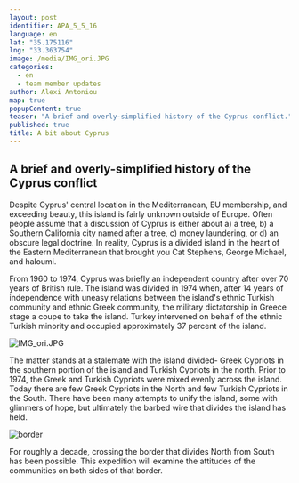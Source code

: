 ```yaml
---
layout: post
identifier: APA_5_5_16
language: en
lat: "35.175116"
lng: "33.363754"
image: /media/IMG_ori.JPG
categories: 
  - en
  - team member updates
author: Alexi Antoniou
map: true
popupContent: true
teaser: "A brief and overly-simplified history of the Cyprus conflict."
published: true
title: A bit about Cyprus
---
```

## A brief and overly-simplified history of the Cyprus conflict


Despite Cyprus' central location in the Mediterranean, EU membership, and exceeding beauty, this island is fairly unknown outside of Europe. Often people assume that a discussion of Cyprus is either about a) a tree, b) a Southern California city named after a tree, c) money laundering, or d) an obscure legal doctrine.  In reality, Cyprus is a divided island in the heart of the Eastern Mediterranean that brought you Cat Stephens, George Michael, and haloumi.

From 1960 to 1974, Cyprus was briefly an independent country after over 70 years of British rule.  The island was divided in 1974 when, after 14 years of independence with uneasy relations between the island's ethnic Turkish community and ethnic Greek community, the military dictatorship in Greece stage a coupe to take the island.  Turkey intervened on behalf of the ethnic Turkish minority and occupied approximately 37 percent of the island.


![IMG_ori.JPG]({{site.baseurl}}/media/IMG_ori.JPG)


The matter stands at a stalemate with the island divided- Greek Cypriots in the southern portion of the island and Turkish Cypriots in the north.  Prior to 1974, the Greek and Turkish Cypriots were mixed evenly across the island. Today there are few Greek Cypriots in the North and few Turkish Cypriots in the South.  There have been many attempts to unify the island, some with glimmers of hope, but ultimately the barbed wire that divides the island has held.

![border](https://scontent.fath3-2.fna.fbcdn.net/t31.0-8/13116047_1157624697602684_6687651883232887284_o.jpg)

For roughly a decade, crossing the border that divides North from South has been possible.  This expedition will examine the attitudes of the communities on both sides of that border.
